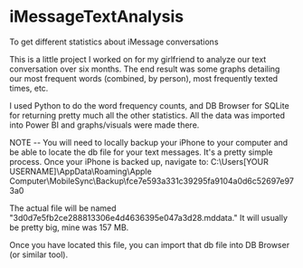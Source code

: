 # iMessageTextAnalysis
To get different statistics about iMessage conversations

This is a little project I worked on for my girlfriend to analyze our text conversation over six months.
The end result was some graphs detailing our most frequent words (combined, by person), most frequently texted times, etc.

I used Python to do the word frequency counts, and DB Browser for SQLite for returning pretty much all the other statistics. All the data was imported into Power BI and graphs/visuals were made there.

NOTE -- You will need to locally backup your iPhone to your computer and be able to locate the db file for your text messages. It's a pretty simple process. Once your iPhone is backed up, navigate to:
C:\Users\[YOUR USERNAME]\AppData\Roaming\Apple Computer\MobileSync\Backup\fce7e593a331c39295fa9104a0d6c52697e973a0

The actual file will be named "3d0d7e5fb2ce288813306e4d4636395e047a3d28.mddata."
It will usually be pretty big, mine was 157 MB.

Once you have located this file, you can import that db file into DB Browser (or similar tool).
